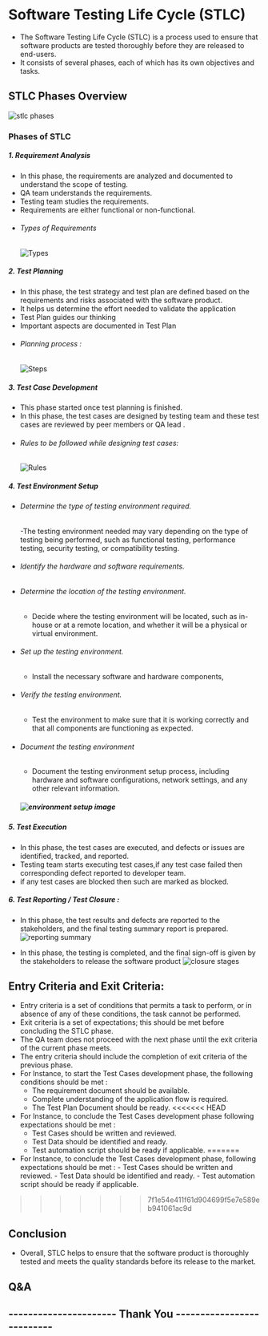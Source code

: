# Software Testing Life Cycle (STLC)
- The Software Testing Life Cycle (STLC) is a process used to ensure that software products are tested thoroughly before they are released to end-users.
-  It consists of several phases, each of which has its own objectives and tasks.
## STLC Phases Overview
![stlc phases](STLC.png)

### Phases of STLC
##### 1. Requirement Analysis
- In this phase, the requirements are analyzed and documented to understand the scope of testing.
- QA team understands the requirements.
- Testing team studies the requirements.
- Requirements are either functional or non-functional.
-  ###### Types of Requirements
   ![Types](requirementTypes.png)

##### 2. Test Planning
- In this phase, the test strategy and test plan are defined based on the requirements and risks associated with the software product.
- It helps us determine the effort needed to validate the application
- Test Plan guides our thinking
- Important aspects are documented in Test Plan 
-  ###### Planning process :
   ![Steps](planSteps.png)


##### 3. Test Case Development
- This phase started once test planning is finished.
-  In this phase, the test cases are designed by testing team and these test cases are reviewed by peer members or QA lead .
 - ###### Rules to be followed while designing test cases:
   ![Rules](testdevolop.png)

##### 4. Test Environment Setup
 - ###### Determine the type of testing environment required.
    -The testing environment needed may vary depending on the type of testing being performed, such as functional testing, performance testing, security testing, or compatibility testing.
 - ###### Identify the hardware and software requirements.
 - ###### Determine the location of the testing environment.
     - Decide where the testing environment will be located, such as in-house or at a remote location, and whether it will be a physical or virtual environment.
 - ###### Set up the testing environment.
     -  Install the necessary software and hardware components,
 - ###### Verify the testing environment.
     - Test the environment to make sure that it is working correctly and that all components are functioning as expected.
 - ###### Document the testing environment 
    - Document the testing environment setup process, including hardware and software configurations, network settings, and any other relevant information.
   ##### ![environment setup image](eSetup.png)
##### 5. Test Execution
-  In this phase, the test cases are executed, and defects or issues are identified, tracked, and reported.
-  Testing team starts executing test cases,if any test case failed then corresponding defect reported to developer team.
-  if any test cases are blocked then such are marked as blocked.

##### 6. Test Reporting / Test Closure : 
- In this phase, the test results and defects are reported to the stakeholders, and the final testing summary report is prepared.
   ![reporting summary](report.png)

- In this phase, the testing is completed, and the final sign-off is given by the stakeholders to release the software product
   ![closure stages](closure.png)
   
## Entry Criteria and Exit Criteria:
 - Entry criteria is a set of conditions that permits a task to perform, or in absence of any of these conditions, the task cannot be performed.
 - Exit criteria is a set of expectations; this should be met before concluding the STLC phase.
 - The QA team does not proceed with the next phase until the exit criteria of the current phase meets. 
 - The entry criteria should include the completion of exit criteria of the previous phase.
 - For Instance, to start the Test Cases development phase, the following conditions should be met :
      -   The requirement document should be available.
      -   Complete understanding of the application flow is required.
      -   The Test Plan Document should be ready.
<<<<<<< HEAD
- For Instance, to conclude the Test Cases development phase following expectations should be met :
     - Test Cases should be written and reviewed.
     -   Test Data should be identified and ready.
     -   Test automation script should be ready if applicable.
=======
- For Instance, to conclude the Test Cases development phase, following expectations should be met :
      -  Test Cases should be written and reviewed.
      -  Test Data should be identified and ready.
      -  Test automation script should be ready if applicable.
>>>>>>> 7f1e54e411f61d904699f5e7e589eb941061ac9d

## Conclusion
- Overall, STLC helps to ensure that the software product is thoroughly tested and meets the quality standards before its release to the market.
## Q&A
## ----------------------      Thank You    --------------------------
